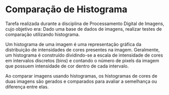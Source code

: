 # Comparação de Histograma

Tarefa realizada durante a disciplina de Processamento Digital de Imagens, cujo objetivo era: Dado uma base de dados de imagens, realizar testes de comparação utilizando histograma. 

Um histograma de uma imagem é uma representação gráfica da distribuição de intensidades de cores presentes na imagem. Geralmente, um histograma é construído dividindo-se a escala de intensidade de cores em intervalos discretos (bins) e contando o número de pixels da imagem que possuem intensidade de cor dentro de cada intervalo.

Ao comparar imagens usando histogramas, os histogramas de cores de duas imagens são gerados e comparados para avaliar a semelhança ou diferença entre elas.
